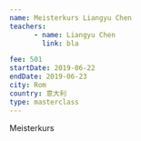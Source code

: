 ```yaml
---
name: Meisterkurs Liangyu Chen
teachers:
      - name: Liangyu Chen
        link: bla

fee: 501
startDate: 2019-06-22
endDate: 2019-06-23
city: Rom
country: 意大利
type: masterclass
---
```


Meisterkurs
